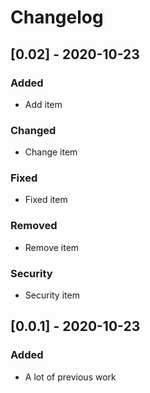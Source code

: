 # Changelog

##
## [0.02] - 2020-10-23

### Added

- Add item

### Changed

- Change item

### Fixed

- Fixed item

### Removed

- Remove item

### Security

- Security item


## [0.0.1] - 2020-10-23

### Added

- A lot of previous work
